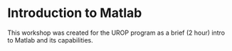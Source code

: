 # Introduction to Matlab

This workshop was created for the UROP program as a brief (2 hour) intro to Matlab and its capabilities.

